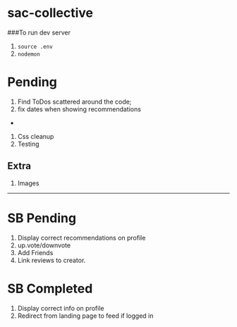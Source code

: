 # sac-collective

###To run dev server

1.  `source .env`
1.  `nodemon`

# Pending

1.  Find ToDos scattered around the code;
1.  fix dates when showing recommendations

-

1.  Css cleanup
1.  Testing

## Extra

1.  Images

---

# SB Pending

1.  Display correct recommendations on profile
1.  up.vote/downvote
1.  Add Friends
1.  Link reviews to creator.

# SB Completed

1.  Display correct info on profile
1.  Redirect from landing page to feed if logged in
